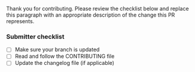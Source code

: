 Thank you for contributing. Please review the checklist below and replace this paragraph with an appropriate description of the change this PR represents.

### Submitter checklist

- [ ] Make sure your branch is updated
- [ ] Read and follow the CONTRIBUTING file
- [ ] Update the changelog file (if applicable)
